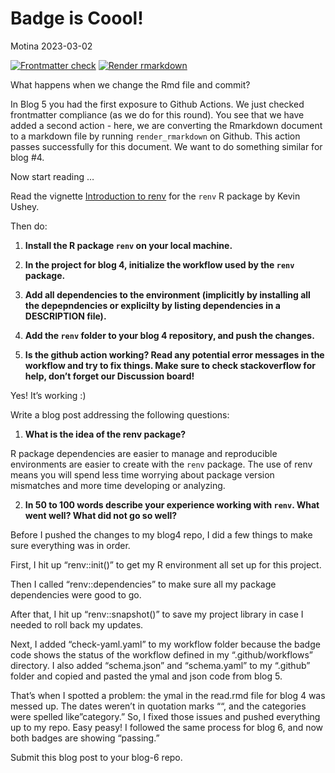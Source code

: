 Badge is Coool!
================
Motina
2023-03-02

<!-- README.md is generated from README.Rmd. Please edit that file -->
<!-- badges: start -->

[![Frontmatter
check](../../actions/workflows/check-yaml.yaml/badge.svg)](../../actions/workflows/check-yaml.yaml)
[![Render
rmarkdown](../../actions/workflows/render-rmarkdown.yaml/badge.svg)](../../actions/workflows/render-rmarkdown.yaml)
<!-- badges: end -->

What happens when we change the Rmd file and commit?

In Blog 5 you had the first exposure to Github Actions. We just checked
frontmatter compliance (as we do for this round). You see that we have
added a second action - here, we are converting the Rmarkdown document
to a markdown file by running `render_rmarkdown` on Github. This action
passes successfully for this document. We want to do something similar
for blog \#4.

Now start reading …

Read the vignette [Introduction to
renv](https://rstudio.github.io/renv/articles/renv.html) for the `renv`
R package by Kevin Ushey.

Then do:

1.  **Install the R package `renv` on your local machine.**

2.  **In the project for blog 4, initialize the workflow used by the
    `renv` package.**

3.  **Add all dependencies to the environment (implicitly by installing
    all the depepndencies or explicilty by listing dependencies in a
    DESCRIPTION file).**

4.  **Add the `renv` folder to your blog 4 repository, and push the
    changes.**

5.  **Is the github action working? Read any potential error messages in
    the workflow and try to fix things. Make sure to check stackoverflow
    for help, don’t forget our Discussion board!**

Yes! It’s working :)

Write a blog post addressing the following questions:

1.  **What is the idea of the renv package?**

R package dependencies are easier to manage and reproducible
environments are easier to create with the `renv` package. The use of
renv means you will spend less time worrying about package version
mismatches and more time developing or analyzing.

2.  **In 50 to 100 words describe your experience working with `renv`.
    What went well? What did not go so well?**

Before I pushed the changes to my blog4 repo, I did a few things to make
sure everything was in order.

First, I hit up “renv::init()” to get my R environment all set up for
this project.

Then I called “renv::dependencies” to make sure all my package
dependencies were good to go.

After that, I hit up “renv::snapshot()” to save my project library in
case I needed to roll back my updates.

Next, I added “check-yaml.yaml” to my workflow folder because the badge
code shows the status of the workflow defined in my “.github/workflows”
directory. I also added “schema.json” and “schema.yaml” to my “.github”
folder and copied and pasted the ymal and json code from blog 5.

That’s when I spotted a problem: the ymal in the read.rmd file for blog
4 was messed up. The dates weren’t in quotation marks ““, and the
categories were spelled like”category.” So, I fixed those issues and
pushed everything up to my repo. Easy peasy! I followed the same process
for blog 6, and now both badges are showing “passing.”

Submit this blog post to your blog-6 repo.
